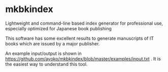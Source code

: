 # mkbkindex
Lightweight and command-line based index generator for professional use, especially optimized for Japanese book publishing

This software has some excellent results to generate manuscripts of IT books which are issued by a major publisher.

An example input/output is shown in https://github.com/ayoko/mkbkindex/blob/master/examples/input.txt .  It is the easiest way to understand this tool.

